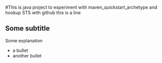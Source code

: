 #This is java project to experiment with maven_quickstart_archetype and hookup STS with github
this is a line

## Some subtitle
Some explanation
- a bullet
- another bullet
